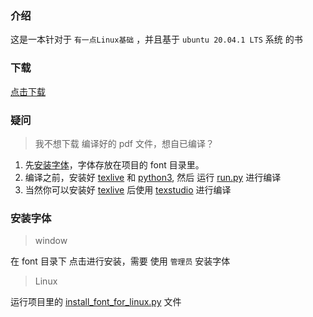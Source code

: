 ### 介绍
这是一本针对于 `有一点Linux基础` ，并且基于 `ubuntu 20.04.1 LTS` 系统 的书

### 下载
[点击下载](main.pdf)

### 疑问

> 我不想下载 编译好的 pdf 文件，想自已编译？
1. 先[安装字体](https://github.com/JackLovel/use_deepin/blob/master/readme.md#%E5%AE%89%E8%A3%85%E5%AD%97%E4%BD%93)，字体存放在项目的 font 目录里。
2. 编译之前，安装好 [texlive](https://mirrors.tuna.tsinghua.edu.cn/CTAN/systems/texlive/Images/) 和 [python3](https://www.python.org/downloads/),
然后 运行 [run.py](run.py) 进行编译
3. 当然你可以安装好 [texlive](https://mirrors.tuna.tsinghua.edu.cn/CTAN/systems/texlive/Images/) 后使用 [texstudio](use_texstudio_build.md) 进行编译 


### 安装字体 

> window 

在 font 目录下 点击进行安装，需要 使用 `管理员` 安装字体

> Linux

运行项目里的 [install_font_for_linux.py](install_font_for_linux.py) 文件  

